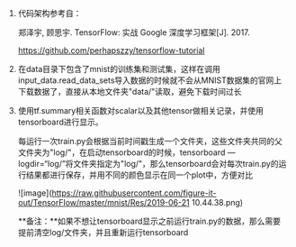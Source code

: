 1. 代码架构参考自：

   郑泽宇, 顾思宇. TensorFlow: 实战 Google 深度学习框架[J]. 2017.

   https://github.com/perhapszzy/tensorflow-tutorial

2. 在data目录下包含了mnist的训练集和测试集，这样在调用input_data.read_data_sets导入数据的时候就不会从MNIST数据集的官网上下载数据了，直接从本地文件夹"data/"读取，避免下载时间过长

3. 使用tf.summary相关函数对scalar以及其他tensor做相关记录，并使用tensorboard进行显示。

   每运行一次train.py会根据当前时间戳生成一个文件夹，这些文件夹共同的父文件夹为"log/"，在启动tensorboard的时候，tensorboard —logdir=“log/”将文件夹指定为"log/"，那么tensorboard会对每次train.py的运行结果都进行保存，并用不同的颜色显示在同一个plot中，方便对比

   ![image](https://raw.githubusercontent.com/figure-it-out/TensorFlow/master/mnist/Res/2019-06-21 10.44.38.png)

   

   **备注：**如果不想让tensorboard显示之前运行train.py的数据，那么需要提前清空log/文件夹，并且重新运行tensorboard

​         

